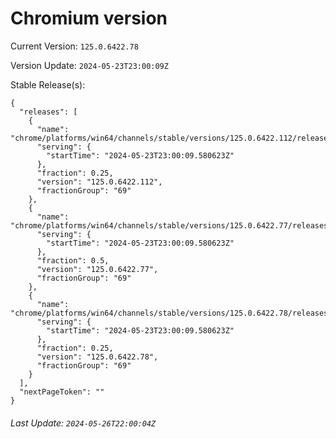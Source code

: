 # Chromium version

Current Version: `125.0.6422.78`

Version Update: `2024-05-23T23:00:09Z`

Stable Release(s):
```
{
  "releases": [
    {
      "name": "chrome/platforms/win64/channels/stable/versions/125.0.6422.112/releases/1716505209",
      "serving": {
        "startTime": "2024-05-23T23:00:09.580623Z"
      },
      "fraction": 0.25,
      "version": "125.0.6422.112",
      "fractionGroup": "69"
    },
    {
      "name": "chrome/platforms/win64/channels/stable/versions/125.0.6422.77/releases/1716505209",
      "serving": {
        "startTime": "2024-05-23T23:00:09.580623Z"
      },
      "fraction": 0.5,
      "version": "125.0.6422.77",
      "fractionGroup": "69"
    },
    {
      "name": "chrome/platforms/win64/channels/stable/versions/125.0.6422.78/releases/1716505209",
      "serving": {
        "startTime": "2024-05-23T23:00:09.580623Z"
      },
      "fraction": 0.25,
      "version": "125.0.6422.78",
      "fractionGroup": "69"
    }
  ],
  "nextPageToken": ""
}
```

###### Last Update: `2024-05-26T22:00:04Z`
        